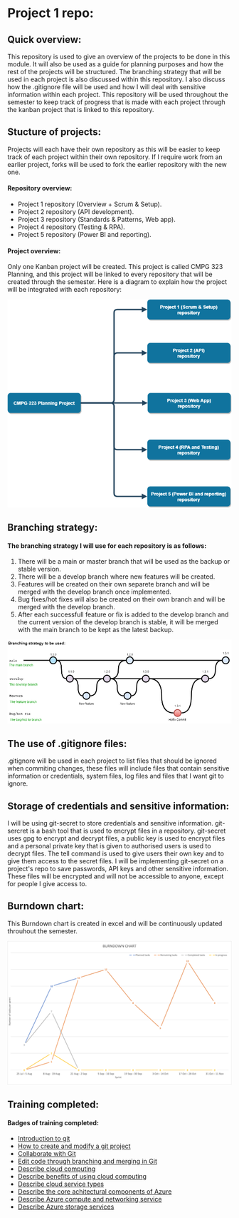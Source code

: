 # Project 1 repo:

## Quick overview:
This repository is used to give an overview of the projects to be done in this module. It will also be used as a guide for planning purposes and how the rest of the projects will be structured. The branching strategy that will be used in each project is also discussed within this repository. I also discuss how the .gitignore file will be used and how I will deal with sensitive information within each project. This repository will be used throughout the semester to keep track of progress that is made with each project through the kanban project that is linked to this repository.

## Stucture of projects:
Projects will each have their own repository as this will be easier to keep track of each project within their own repository. If I require work from an earlier project, forks will be used to fork the earlier repository with the new one.

#### Repository overview:
- Project 1 repository (Overview + Scrum & Setup).
- Project 2 repository (API development).
- Project 3 repository (Standards & Patterns, Web app).
- Project 4 repository (Testing & RPA).
- Project 5 repository (Power BI and reporting).

#### Project overview:
Only one Kanban project will be created. This project is called CMPG 323 Planning, and this project will be linked to every repository that will be created through the semester. Here is a diagram to explain how the project will be integrated with each repository:

![Diagram](https://github.com/dennisvantonder/CMPG-323-Overview-31609988/blob/main/diagram.drawio.png)

## Branching strategy:
#### The branching strategy I will use for each repository is as follows:
1. There will be a main or master branch that will be used as the backup or stable version.
2. There will be a develop branch where new features will be created.
3. Features will be created on their own separete branch and will be merged with the develop branch once implemented.
4. Bug fixes/hot fixes will also be created on their own branch and will be merged with the develop branch.
5. After each successfull feature or fix is added to the develop branch and the current version of the develop branch is stable, it will be merged with the main branch to be kept as the latest backup.

![Branching stategy](https://github.com/dennisvantonder/CMPG-323-Overview-31609988/blob/main/branching_strat.drawio.png)

## The use of .gitignore files:
.gitignore will be used in each project to list files that should be ignored when commiting changes, these files will include files that contain sensitive information or credentials, system files, log files and files that I want git to ignore.

## Storage of credentials and sensitive information:
I will be using git-secret to store credentials and sensitive information. git-sercret is a bash tool that is used to encrypt files in a repository. git-secret uses gpg to encrypt and decrypt files, a public key is used to encrypt files and a personal private key that is given to authorised users is used to decrypt files. The tell command is used to give users their own key and to give them access to the secret files. I will be implementing git-secret on a project's repo to save passwords, API keys and other sensitive information. These files will be encrypted and will not be accessible to anyone, except for people I give access to.

## Burndown chart:
This Burndown chart is created in excel and will be continuously updated throuhout the semester.

![Burndown chart](https://github.com/dennisvantonder/CMPG-323-Overview-31609988/blob/main/Burndown%20Chart.png)

## Training completed:

#### Badges of training completed:
- [Introduction to git](https://docs.microsoft.com/en-us/learn/achievements/learn.student-evangelism.introduction-to-git.badge?username=DennisVanTonder-7832)
- [How to create and modify a git project](https://docs.microsoft.com/en-us/learn/achievements/learn.student-evangelism.create-git-project.badge?username=DennisVanTonder-7832)
- [Collaborate with Git](https://docs.microsoft.com/en-us/learn/achievements/learn.student-evangelism.collaborate-with-git.badge?username=DennisVanTonder-7832)
- [Edit code through branching and merging in Git](https://docs.microsoft.com/en-us/learn/achievements/learn.student-evangelism.branch-merge-git.badge?username=DennisVanTonder-7832)
- [Describe cloud computing](https://docs.microsoft.com/en-us/learn/achievements/learn.wwl.describe-cloud-computing.badge?username=DennisVanTonder-7832)
- [Describe benefits of using cloud computing](https://docs.microsoft.com/en-us/learn/achievements/learn.wwl.describe-benefits-of-using-cloud-services.badge?username=DennisVanTonder-7832)
- [Describe cloud service types](https://docs.microsoft.com/en-us/learn/achievements/learn.wwl.describe-cloud-service-types.badge?username=DennisVanTonder-7832)
- [Describe the core achitectural components of Azure](https://docs.microsoft.com/en-us/learn/achievements/learn.wwl.describe-core-architectural-components-of-azure.badge?username=DennisVanTonder-7832)
- [Describe Azure compute and networking service](https://docs.microsoft.com/en-us/learn/achievements/learn.wwl.describe-azure-compute-networking-services.badge?username=DennisVanTonder-7832)
- [Describe Azure storage services](https://docs.microsoft.com/en-us/learn/achievements/learn.wwl.describe-azure-storage-services.badge?username=DennisVanTonder-7832)

